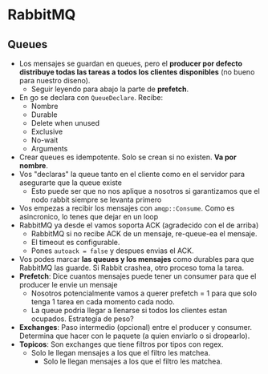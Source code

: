 # RabbitMQ
## Queues
- Los mensajes se guardan en queues, pero el **producer por defecto distribuye todas las tareas a todos los clientes disponibles** (no bueno para nuestro diseno). 
    - Seguir leyendo para abajo la parte de **prefetch**.
- En go se declara con `QueueDeclare`. Recibe:
    - Nombre
    - Durable
    - Delete when unused
    - Exclusive
    - No-wait
    - Arguments
- Crear queues es idempotente. Solo se crean si no existen. **Va por nombre**.
- Vos "declaras" la queue tanto en el cliente como en el servidor para asegurarte que la queue existe
    - Esto puede ser que no nos aplique a nosotros si garantizamos que el nodo rabbit siempre se levanta primero
- Vos empezas a recibir los mensajes con `amqp::Consume`. Como es asincronico, lo tenes que dejar en un loop
- RabbitMQ ya desde el vamos soporta ACK (agradecido con el de arriba)
    - RabbitMQ si no recibe ACK de un mensaje, re-queue-ea el mensaje.
    - El timeout es configurable.
    - Pones `autoack = false` y despues envias el ACK.
- Vos podes marcar **las queues y los mensajes** como durables para que RabbitMQ las guarde. Si Rabbit crashea, otro proceso toma la tarea.
- **Prefetch**: Dice cuantos mensajes puede tener un consumer para que el producer le envie un mensaje
    - Nosotros potencialmente vamos a querer prefetch = 1 para que solo tenga 1 tarea en cada momento cada nodo.
    - La queue podria llegar a llenarse si todos los clientes estan ocupados. Estrategia de peso?
- **Exchanges**: Paso intermedio (opcional) entre el producer y consumer. Determina que hacer con le paquete (a quien enviarlo o si dropearlo).
- **Topicos**: Son exchanges que tiene filtros por tipos con regex.
    - Solo le llegan mensajes a los que el filtro les matchea.
        - Solo le llegan mensajes a los que el filtro les matchea.
